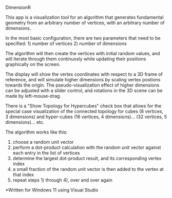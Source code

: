 DimensionR

This app is a visualization tool for an algorithm that generates fundamental geometry from an arbitrary number of vertices, 
with an arbitrary number of dimensions.

In the most basic configuration, there are two parameters that need to be specified:
    1) number of vertices
    2) number of dimensions

The algorithm will then create the vertices with initial random values, and will iterate through them continuosly while 
updating their positions graphically on the screen.

The display will show the vertex coordinates with respect to a 3D frame of reference, and will simulate higher dimensions by 
scaling vertex postions towards the origin. The pseudo-visualization effect of higher dimensions can be adjusted with a slider
control, and rotations in the 3D scene can be made by left-mouse-drag.

There is a "Show Topology for Hypercubes" check box that allows for the special case visualization of the connected topology 
for cubes (8 vertices, 3 dimensions) and hyper-cubes (16 vertices, 4 dimensions)... (32 vertices, 5 dimensions)... etc.

The algorithm works like this:
  1) choose a random unit vector
  2) perform a dot-product calculation with the random unit vector against each entry in the list of vertices
  3) determine the largest dot-product result, and its corresponding vertex index
  4) a small fraction of the random unit vector is then added to the vertex at that index
  5) repeat steps 1) through 4), over and over again


*Written for Windows 11 using Visual Studio
